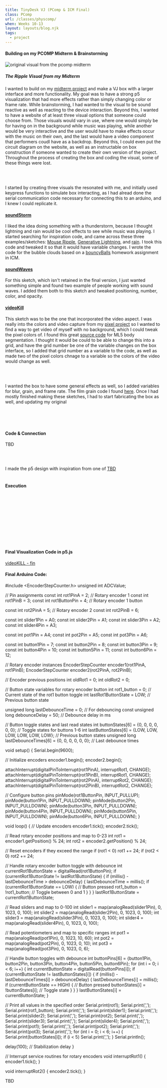 ```yaml
---
title: TinyDesk VJ (PComp & ICM Final)
class: PComp
url: /classes/physcomp/
when: Weeks 10-13
layout: layouts/blog.njk
tags:
  - project
---
```


#### Building on my PCOMP Midterm & Brainstorming

<div class="img-div">
<div class="img-cont">
  <img class="blog-img" alt="original visual from the pcomp midterm" src="https://cdn.glitch.global/d7ac8ce9-d6b5-4915-b92c-e6f0bf0d0c29/IMG_3940.JPG?v=1733722690149">
  <h5>
    The Ripple Visual from my Midterm
  </h5>
  </div>
</div>

I wanted to build on my [midterm project](https://docblog-olee.glitch.me/projects/pcomp1/) and make a VJ box with a larger interface and more functionality.
My goal was to have a strong p5 visualization that had more effects rather than simply changing color or frame rate. While brainstorming, I had wanted to the visual to be sound reactive
as well as reacting to the device interaction. Beyond this, I wanted to have a website of at least three visual options that someone could choose from. Those visuals would vary in use, where one would simply be for having on in the background while music was playing, while another would be very interactive and the user would have to make effects
occur with the music on their own, and the last would have a video component that performers coudl have as a backdrop. Beyond this, I could even put the circuit diagram on the website, as well 
as an instructable on box construction if someone wanted to create their own version of the project. Throughout the process of creating the box and coding the visual, some of 
these things were lost. 

<br><br>

I started by creating three visuals the resonated with me, and initially used keypress functions to simulate box interacting, as I had alread done the serial communication code necessary for connecting this to an arduino, and I knew I could replicate it. 

#### [soundStorm](https://editor.p5js.org/oliviaemlee/sketches/aA7Suir-g)

I liked the idea doing something with a thunderstorm, because I thought lightning and rain would be cool effects to see while music was playing. I started searching for inspiration code, and came across these three examples/sketches: 
[Mouse Ripple](https://happycoding.io/tutorials/p5js/input/mouse-ripple), [Generative Lightning](https://editor.p5js.org/dlatolley/sketches/Bu3JRNqgF), and [rain](https://editor.p5js.org/kelsierose94/sketches/MU2Y21aG0). I took this code and tweaked it so that it would have variable changes. I wrote the code for the bubble clouds based on a
[bouncyBalls](https://editor.p5js.org/oliviaemlee/sketches/KfGtsVCtU) homework assignment in ICM.

#### [soundWaves](https://editor.p5js.org/oliviaemlee/sketches/nL5Cfv6Oi)

For this sketch, which isn't retained in the final version, I just wanted something simple and found two example of people working with sound waves. I added them both to this sketch and tweaked positioning, number, color, and opacity.

#### [videoKill](https://editor.p5js.org/oliviaemlee/sketches/89DohdKNp)

This sketch was to be the one that incorporated the video aspect. I was really into the colors and video capture from my [pixel project](https://editor.p5js.org/oliviaemlee/sketches/hzMPd6IpS) so I wanted to find a way to get video of myself with no background, which I could tweak the pixel colors of. I found 
this great [source code](https://editor.p5js.org/ml5/sketches/ruoyal-RC) for ML5 body segmentation. I thought it would be could to be able to change this into a grid, and have the grid number be one of the variable changes on the box interface, so I added that grid number as a variable to the code, as well as made two of the pixel colors chnage to a variable so the colors of the video would change as well. 

<br><br> 

I wanted the box to have some general effects as well, so I added variables for blur, grain, and frame rate. The film grain code I found [here](https://editor.p5js.org/lazydistribution/sketches/nB-VddIvd). Once I had mostly finished making these sketches, I had to start fabricating the box as well, and updating my original 


<div class="img-div">
<div class="img-cont">
  <img class="blog-img" alt="" src="">
  <h5>
    
  </h5>
  </div>
<div class="img-cont">
  <img class="blog-img" alt="" src="">
  <h5>
    
  </h5>
  </div>
  <div class="img-cont">
  <img class="blog-img" alt="" src="">
  <h5>
    
  </h5>
  </div>
</div>

#### Code & Connection

TBD

<div class="img-div">
<div class="img-cont">
  <img class="blog-img" alt="" src="">
  <h5>
    
  </h5>
  </div>
<div class="img-cont">
  <img class="blog-img" alt="" src="">
  <h5>
    
  </h5>
  </div>
</div>

I made the p5 design with inspiration from one of [TBD]()

<div class="img-div">
<div class="img-cont">
  <img class="blog-img" alt="" src="">
  <h5>
    
  </h5>
  </div>
</div>

#### Execution

<div class="img-div">
<div class="img-cont">
  <img class="blog-img" alt="" src="">
  <h5>
    
  </h5>
  </div>
<div class="img-cont">
  <img class="blog-img" alt="" src="">
  <h5>
    
  </h5>
  </div>
  <div class="img-cont">
  <img class="blog-img" alt="" src="">
  <h5>
    
  </h5>
  </div>
   <div class="img-cont">
  <img class="blog-img" alt="" src="">
  <h5>
    
  </h5>
  </div>
   <div class="img-cont">
  <img class="blog-img" alt="" src="">
  <h5>
    
  </h5>
  </div>
  <div class="img-cont">
  <img class="blog-img" alt="" src="">
  <h5>
    
  </h5>
  </div>
</div>
<br>

#### Final Visualization Code in p5.js

[videoKILL - fin](https://editor.p5js.org/oliviaemlee/sketches/e5eQotsBQ)

#### Final Arduino Code:

#include <EncoderStepCounter.h>
unsigned int ADCValue;

// Pin assignments
const int rot1PinA = 2; // Rotary encoder 1
const int rot1PinB = 3;
const int rot1ButtonPin = 4; // Rotary encoder 1 button

const int rot2PinA = 5; // Rotary encoder 2
const int rot2PinB = 6;

const int slider1Pin = A0;
const int slider2Pin = A1;
const int slider3Pin = A2;
const int slider4Pin = A3;

const int pot1Pin = A4;
const int pot2Pin = A5;
const int pot3Pin = A6;

const int button1Pin = 7;
const int button2Pin = 8;
const int button3Pin = 9;
const int button4Pin = 10;
const int button5Pin = 11;
const int button6Pin = 12;

// Rotary encoder instances
EncoderStepCounter encoder1(rot1PinA, rot1PinB);
EncoderStepCounter encoder2(rot2PinA, rot2PinB);

// Encoder previous positions
int oldRot1 = 0;
int oldRot2 = 0;

// Button state variables for rotary encoder button
int rot1_button = 0; // Current state of the rot1 button toggle
int lastRot1ButtonState = LOW; // Previous button state

unsigned long lastDebounceTime = 0; // For debouncing
const unsigned long debounceDelay = 50; // Debounce delay in ms

// Button toggle states and last read states
int buttonStates[6] = {0, 0, 0, 0, 0, 0}; // Toggle states for buttons 1-6
int lastButtonStates[6] = {LOW, LOW, LOW, LOW, LOW, LOW}; // Previous button states
unsigned long lastDebounceTimes[6] = {0, 0, 0, 0, 0, 0}; // Last debounce times

void setup() {
Serial.begin(9600);

// Initialize encoders
encoder1.begin();
encoder2.begin();

attachInterrupt(digitalPinToInterrupt(rot1PinA), interruptRot1, CHANGE);
attachInterrupt(digitalPinToInterrupt(rot1PinB), interruptRot1, CHANGE);
attachInterrupt(digitalPinToInterrupt(rot2PinA), interruptRot2, CHANGE);
attachInterrupt(digitalPinToInterrupt(rot2PinB), interruptRot2, CHANGE);

// Configure button pins
pinMode(rot1ButtonPin, INPUT_PULLUP);
pinMode(button1Pin, INPUT_PULLDOWN);
pinMode(button2Pin, INPUT_PULLDOWN);
pinMode(button3Pin, INPUT_PULLDOWN);
pinMode(button4Pin, INPUT_PULLDOWN);
pinMode(button5Pin, INPUT_PULLDOWN);
pinMode(button6Pin, INPUT_PULLDOWN);
}

void loop() {
// Update encoders
encoder1.tick();
encoder2.tick();

// Read rotary encoder positions and map to 0-23
int rot1 = encoder1.getPosition() % 24;
int rot2 = encoder2.getPosition() % 24;

// Reset encoders if they exceed the range
if (rot1 < 0) rot1 += 24;
if (rot2 < 0) rot2 += 24;

// Handle rotary encoder button toggle with debounce
int currentRot1ButtonState = digitalRead(rot1ButtonPin);
if (currentRot1ButtonState != lastRot1ButtonState) {
if (millis() - lastDebounceTime > debounceDelay) {
lastDebounceTime = millis();
if (currentRot1ButtonState == LOW) { // Button pressed
rot1_button = !rot1_button; // Toggle between 0 and 1
}
}
}
lastRot1ButtonState = currentRot1ButtonState;

// Read sliders and map to 0-100
int slider1 = map(analogRead(slider1Pin), 0, 1023, 0, 100);
int slider2 = map(analogRead(slider2Pin), 0, 1023, 0, 100);
int slider3 = map(analogRead(slider3Pin), 0, 1023, 0, 100);
int slider4 = map(analogRead(slider4Pin), 0, 1023, 0, 100);

// Read potentiometers and map to specific ranges
int pot1 = map(analogRead(pot1Pin), 0, 1023, 10, 60);
int pot2 = map(analogRead(pot2Pin), 0, 1023, 0, 10);
int pot3 = map(analogRead(pot3Pin), 0, 1023, 0, 6);

// Handle button toggles with debounce
int buttonPins[6] = {button1Pin, button2Pin, button3Pin, button4Pin, button5Pin, button6Pin};
for (int i = 0; i < 6; i++) {
int currentButtonState = digitalRead(buttonPins[i]);
if (currentButtonState != lastButtonStates[i]) {
if (millis() - lastDebounceTimes[i] > debounceDelay) {
lastDebounceTimes[i] = millis();
if (currentButtonState == HIGH) { // Button pressed
buttonStates[i] = !buttonStates[i]; // Toggle state
}
}
}
lastButtonStates[i] = currentButtonState;
}

// Print all values in the specified order
Serial.print(rot1); Serial.print(',');
Serial.print(rot1_button); Serial.print(',');
Serial.print(slider1); Serial.print(',');
Serial.print(slider2); Serial.print(',');
Serial.print(rot2); Serial.print(',');
Serial.print(slider3); Serial.print(',');
Serial.print(slider4); Serial.print(',');
Serial.print(pot1); Serial.print(',');
Serial.print(pot2); Serial.print(',');
Serial.print(pot3); Serial.print(',');
for (int i = 0; i < 6; i++) {
Serial.print(buttonStates[i]);
if (i < 5) Serial.print(',');
}
Serial.println();

delay(100); // Stabilization delay
}

// Interrupt service routines for rotary encoders
void interruptRot1() {
encoder1.tick();
}

void interruptRot2() {
encoder2.tick();
}

TBD

<!-- <div>
  <div class="vid-aud">
  <video width="320" height="200" controls>
  <source src="https://cdn.glitch.global/d7ac8ce9-d6b5-4915-b92c-e6f0bf0d0c29/IMG_3949.mov?v=1730490967204" >
Your browser does not support the video tag.
</video><h5>
    <i>It Works!</i>
  </h5>
  </div>
</div> -->

